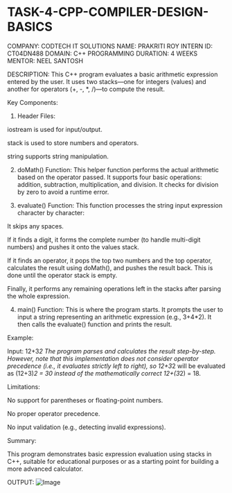 # TASK-4-CPP-COMPILER-DESIGN-BASICS
COMPANY: CODTECH IT SOLUTIONS
NAME: PRAKRITI ROY
INTERN ID: CT04DN488
DOMAIN: C++ PROGRAMMING
DURATION: 4 WEEKS
MENTOR: NEEL SANTOSH

DESCRIPTION:
This C++ program evaluates a basic arithmetic expression entered by the user. It uses two stacks—one for integers (values) and another for operators (+, -, *, /)—to compute the result.

Key Components:

1. Header Files:

iostream is used for input/output.

stack is used to store numbers and operators.

string supports string manipulation.



2. doMath() Function:
This helper function performs the actual arithmetic based on the operator passed. It supports four basic operations: addition, subtraction, multiplication, and division. It checks for division by zero to avoid a runtime error.


3. evaluate() Function:
This function processes the string input expression character by character:

It skips any spaces.

If it finds a digit, it forms the complete number (to handle multi-digit numbers) and pushes it onto the values stack.

If it finds an operator, it pops the top two numbers and the top operator, calculates the result using doMath(), and pushes the result back. This is done until the operator stack is empty.

Finally, it performs any remaining operations left in the stacks after parsing the whole expression.



4. main() Function:
This is where the program starts. It prompts the user to input a string representing an arithmetic expression (e.g., 3+4*2). It then calls the evaluate() function and prints the result.



Example:

Input: 12+3*2
The program parses and calculates the result step-by-step. However, note that this implementation does not consider operator precedence (i.e., it evaluates strictly left to right), so 12+3*2 will be evaluated as (12+3)*2 = 30 instead of the mathematically correct 12+(3*2) = 18.

Limitations:

No support for parentheses or floating-point numbers.

No proper operator precedence.

No input validation (e.g., detecting invalid expressions).


Summary:

This program demonstrates basic expression evaluation using stacks in C++, suitable for educational purposes or as a starting point for building a more advanced calculator.

OUTPUT:
![Image](https://github.com/user-attachments/assets/7856db32-f355-44e7-9322-0f28f7f99b92)
